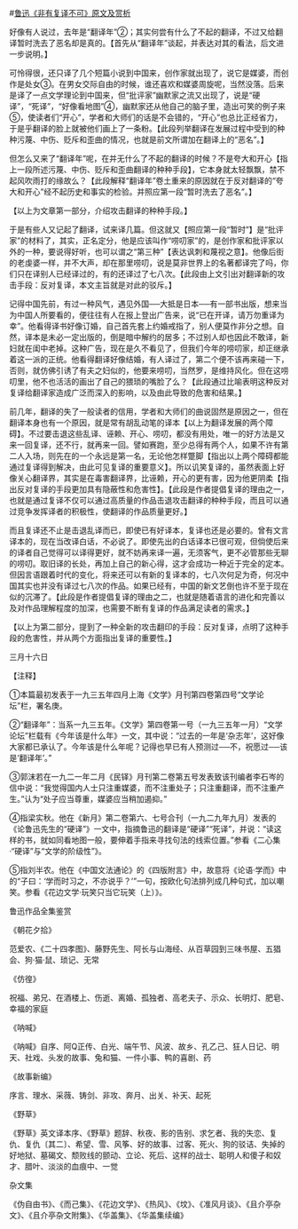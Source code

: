 #[鲁迅《非有复译不可》原文及赏析](https://www.vrrw.net/wx/8606.html)

好像有人说过，去年是“翻译年”②；其实何尝有什么了不起的翻译，不过又给翻译暂时洗去了恶名却是真的。【首先从“翻译年”谈起，并表达对其的看法，后文进一步说明。】

可怜得很，还只译了几个短篇小说到中国来，创作家就出现了，说它是媒婆，而创作是处女③。在男女交际自由的时候，谁还喜欢和媒婆周旋呢，当然没落。后来是译了一点文学理论到中国来，但“批评家”幽默家之流又出现了，说是“硬译”，“死译”，“好像看地图”④，幽默家还从他自己的脑子里，造出可笑的例子来⑤，使读者们“开心”，学者和大师们的话是不会错的，“开心”也总比正经省力，于是乎翻译的脸上就被他们画上了一条粉。【此段列举翻译在发展过程中受到的种种污蔑、中伤、贬斥和歪曲的情况，也就是前文所谓加在翻译上的“恶名”。】



但怎么又来了“翻译年”呢，在并无什么了不起的翻译的时候？不是夸大和开心【指上一段所述污蔑、中伤、贬斥和歪曲翻译的种种手段】，它本身就太轻飘飘，禁不起风吹雨打的缘故么？【此段解释“翻译年”卷土重来的原因就在于反对翻译的“夸大和开心”经不起历史和事实的检验。并照应第一段“暂时洗去了恶名”。】

【以上为文章第一部分，介绍攻击翻译的种种手段。】

于是有些人又记起了翻译，试来译几篇。但这就又【照应第一段“暂时”】是“批评家”的材料了，其实，正名定分，他是应该叫作“唠叨家”的，是创作家和批评家以外的一种，要说得好听，也可以谓之“第三种”【表达讽刺和蔑视之意】。他像后街的老虔婆一样，并不大声，却在那里唠叨，说是莫非世界上的名著都译完了吗，你们只在译别人已经译过的，有的还译过了七八次。【此段由上文引出对翻译新的攻击手段：反对复译，本文主旨就是对此的驳斥。】

记得中国先前，有过一种风气，遇见外国──大抵是日本──有一部书出版，想来当为中国人所要看的，便往往有人在报上登出广告来，说“已在开译，请万勿重译为幸”。他看得译书好像订婚，自己首先套上约婚戒指了，别人便莫作非分之想。自然，译本是未必一定出版的，倒是暗中解约的居多；不过别人却也因此不敢译，新妇就在闺中老掉。这种广告，现在是久不看见了，但我们今年的唠叨家，却正继承着这一派的正统。他看得翻译好像结婚，有人译过了，第二个便不该再来碰一下，否则，就仿佛引诱了有夫之妇似的，他要来唠叨，当然罗，是维持风化。但在这唠叨里，他不也活活的画出了自己的猥琐的嘴脸了么？【此段通过比喻表明这种反对复译给翻译家造成广泛而深入的影响，以及由此导致的危害和结果。】

前几年，翻译的失了一般读者的信用，学者和大师们的曲说固然是原因之一，但在翻译本身也有一个原因，就是常有胡乱动笔的译本【以上为翻译发展的两个障碍】。不过要击退这些乱译、诬赖、开心、唠叨，都没有用处，唯一的好方法是又来一回复译，还不行，就再来一回。譬如赛跑，至少总得有两个人，如果不许有第二人入场，则先在的一个永远是第一名，无论他怎样蹩脚【指出以上两个障碍都能通过复译得到解决，由此可见复译的重要意义】。所以讥笑复译的，虽然表面上好像关心翻译界，其实是在毒害翻译界，比诬赖，开心的更有害，因为他更阴柔【指出反对复译的手段更加具有隐蔽性和危害性】。【此段是作者提倡复译的理由之一，也就是通过复译不仅可以通过高质量的作品击退攻击翻译的种种手段，而且可以通过竞争发挥译者的积极性，使翻译的作品质量更好。】

而且复译还不止是击退乱译而已，即使已有好译本，复译也还是必要的。曾有文言译本的，现在当改译白话，不必说了。即使先出的白话译本已很可观，但倘使后来的译者自己觉得可以译得更好，就不妨再来译一遍，无须客气，更不必管那些无聊的唠叨。取旧译的长处，再加上自己的新心得，这才会成功一种近于完全的定本。但因言语跟着时代的变化，将来还可以有新的复译本的，七八次何足为奇，何况中国其实也并没有译过七八次的作品。如果已经有，中国的新文艺倒也许不至于现在似的沉滞了。【此段是作者提倡复译的理由之二，也就是随着语言的进化和完善以及对作品理解程度的加深，也需要不断有复译的作品满足读者的需求。】

【以上为第二部分，提到了一种全新的攻击翻印的手段：反对复译，点明了这种手段的危害性，并从两个方面指出复译的重要性。】

三月十六日



【注释】

①本篇最初发表于一九三五年四月上海《文学》月刊第四卷第四号“文学论坛”栏，署名庚。

②“翻译年”：当系一九三五年。《文学》第四卷第一号（一九三五年一月）“文学论坛”栏载有《今年该是什么年》一文，其中说：“过去的一年是‘杂志年’，这好像大家都已承认了。今年该是什么年呢？记得也早已有人预测过──不，祝愿过──该是‘翻译年’。”

③郭沫若在一九二一年二月《民铎》月刊第二卷第五号发表致该刊编者李石岑的信中说：“我觉得国内人士只注重媒婆，而不注重处子；只注重翻译，而不注重产生。”认为“处子应当尊重，媒婆应当稍加遏抑。”

④指梁实秋。他在《新月》第二卷第六、七号合刊（一九二九年九月）发表的《论鲁迅先生的“硬译”》一文中，指摘鲁迅的翻译是“硬译”“死译”，并说：“读这样的书，就如同看地图一般，要伸着手指来寻找句法的线索位置。”参看《二心集·“硬译”与“文学的阶级性”》。

⑤指刘半农。他在《中国文法通论》的《四版附言》中，故意将《论语·学而》中的“子曰：‘学而时习之，不亦说乎？’”一句，按欧化句法排列成几种句式，加以嘲笑。参看《花边文学·玩笑只当它玩笑（上）》。

鲁迅作品全集鉴赏

《朝花夕拾》

范爱农、《二十四孝图》、藤野先生、阿长与山海经、从百草园到三味书屋、五猖会、狗·猫·鼠、琐记、无常

《仿徨》

祝福、弟兄、在酒楼上、伤逝、离婚、孤独者、高老夫子、示众、长明灯、肥皂、幸福的家庭

《呐喊》

《呐喊》自序、阿Q正传、白光、端午节、风波、故乡、孔乙己、狂人日记、明天、社戏、头发的故事、兔和猫、一件小事、鸭的喜剧、药

《故事新编》

序言、理水、采薇、铸剑、非攻、奔月、出关、补天、起死

《野草》

《野草》英文译本序、《野草》题辞、秋夜、影的告别、求乞者、我的失恋、复仇、复仇〔其二〕、希望、雪、风筝、好的故事、过客、死火、狗的驳诘、失掉的好地狱、墓碣文、颓败线的颤动、立论、死后、这样的战士、聪明人和傻子和奴才、腊叶、淡淡的血痕中、一觉

杂文集

《伪自由书》、《而己集》、《花边文学》、《热风》、《坟》、《准风月谈》、《且介亭杂文》、《且介亭杂文附集》、《华盖集》、《华盖集续编》

